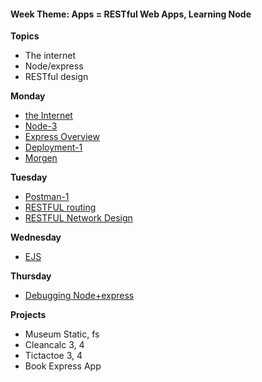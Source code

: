 <h4 class="weektheme">Week Theme: Apps = RESTful Web Apps, Learning Node</h4>  
  
**Topics**  
  * The internet  
  * Node/express  
  * RESTful design  
  
  
**Monday**  
  * [the Internet](https://github.com/jankeLearning/content-md/blob/master/dev-knowledge/05-the-internet.md)  
  * [Node-3](https://github.com/jankeLearning/content-md/blob/master/node%2Bexpress/05-node-3.md)  
  * [Express Overview](https://github.com/jankeLearning/content-md/blob/master/node%2Bexpress/05-express-overview.md)  
  * [Deployment-1](https://github.com/jankeLearning/content-md/blob/master/dev-knowledge/05-deployment-1.md)  
  * [Morgen](https://github.com/jankeLearning/content-md/blob/master/npm-modules/05-morgan.md)
    
**Tuesday** 
  * [Postman-1](https://github.com/jankeLearning/content-md/blob/master/tools/05-postman-1.md)  
  * [RESTFUL routing](https://github.com/jankeLearning/content-md/blob/master/app-design/05-RESTFUL-routing.md)  
  * [RESTFUL Network Design](https://github.com/jankeLearning/content-md/blob/master/dev-knowledge/05-RESTFUL-network-design.md)

**Wednesday**  
  * [EJS](https://github.com/jankeLearning/content-md/blob/master/npm-modules/05-ejs.md) 

**Thursday**  
  * [Debugging Node+express](https://github.com/jankeLearning/content-md/blob/master/node%2Bexpress/05-debugging-node%2Bexpress.md)  
  
**Projects**  
  * Museum Static, fs  
  * Cleancalc 3, 4  
  * Tictactoe 3, 4  
  * Book Express App
  